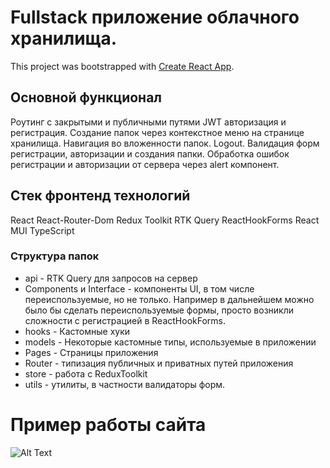 # Fullstack приложение облачного хранилища. 

This project was bootstrapped with [Create React App](https://github.com/facebook/create-react-app).

## Основной функционал
Роутинг с закрытыми и публичными путями
JWT авторизация и регистрация.
Создание папок через контекстное меню на странице хранилища.
Навигация во вложенности папок.
Logout.
Валидация форм регистрации, авторизации и создания папки.
Обработка ошибок регистрации и авторизации от сервера через alert компонент.

## Стек фронтенд технологий
React
React-Router-Dom
Redux Toolkit
RTK Query
ReactHookForms
React MUI
TypeScript

### Структура папок
- api - RTK Query для запросов на сервер
- Components и Interface - компоненты UI, в том числе переиспользуемые, но не только. Например в дальнейшем можно было бы сделать переиспользуемые формы, просто возникли сложности с регистрацией в ReactHookForms.
- hooks - Кастомные хуки
- models - Некоторые кастомные типы, используемые в приложении
- Pages - Страницы приложения
- Router - типизация публичных и приватных путей приложения
- store - работа с ReduxToolkit
- utils - утилиты, в частности валидаторы форм.

# Пример работы сайта
![Alt Text](file:///D:/premier%20pro/%D0%B2%D0%B8%D0%B4%D0%B5%D0%BE/React%20App%20-%20Google%20Chrome%202024-03-11%2001-31-57.gif)
